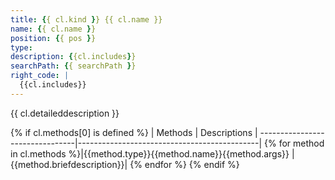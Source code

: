 ```yaml
---
title: {{ cl.kind }} {{ cl.name }}
name: {{ cl.name }}
position: {{ pos }}
type:
description: {{cl.includes}}
searchPath: {{ searchPath }}
right_code: |
  {{cl.includes}}
---
```

{{ cl.detaileddescription }}

{% if cl.methods[0] is defined %}
| Methods                        | Descriptions |
--------------------------------|---------------------------------------------|
{% for method in cl.methods %}|{{method.type}}{{method.name}}{{method.args}} | {{method.briefdescription}}|
{% endfor %}
{% endif %}

